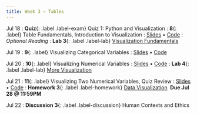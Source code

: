 ```yaml
---
title: Week 3 — Tables
---
```


Jul 18
: **Quiz**{: .label .label-exam} Quiz 1: Python and Visualization
: **8**{: .label} Table Fundamentals, Introduction to Visualization
  : [Slides](#) &#8226; [Code](#)
: *Optional Reading*
: **Lab 3**{: .label .label-lab} [Visualization Fundamentals](#)

Jul 19
: **9**{: .label} Visualizing Categorical Variables
  : [Slides](#) &#8226; [Code](#)

Jul 20
: **10**{: .label} Visualizing Numerical Variables
  : [Slides](#) &#8226; [Code](#)
: **Lab 4**{: .label .label-lab} [More Visualization](#)

Jul 21
: **11**{: .label} Visualizing Two Numerical Variables, Quiz Review
  : [Slides](#) &#8226; [Code](#)
: **Homework 3**{: .label .label-homework} [Data Visualization](#) &nbsp;**Due Jul 28 @ 11:59PM**

Jul 22
: **Discussion 3**{: .label .label-discussion} Human Contexts and Ethics
